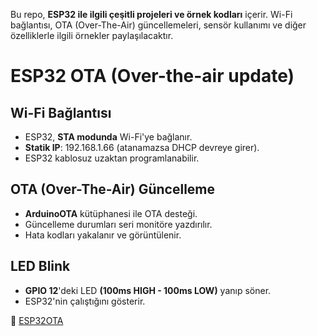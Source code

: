 Bu repo, **ESP32 ile ilgili çeşitli projeleri ve örnek kodları** içerir. Wi-Fi bağlantısı, OTA (Over-The-Air) güncellemeleri, sensör kullanımı ve diğer özelliklerle ilgili örnekler paylaşılacaktır.


# ESP32 OTA (Over-the-air update)

## Wi-Fi Bağlantısı
- ESP32, **STA modunda** Wi-Fi'ye bağlanır.
- **Statik IP**: 192.168.1.66 (atanamazsa DHCP devreye girer).
- ESP32 kablosuz uzaktan programlanabilir.

## OTA (Over-The-Air) Güncelleme
- **ArduinoOTA** kütüphanesi ile OTA desteği.
- Güncelleme durumları seri monitöre yazdırılır.
- Hata kodları yakalanır ve görüntülenir.

## LED Blink
- **GPIO 12**'deki LED **(100ms HIGH - 100ms LOW)** yanıp söner.
- ESP32'nin çalıştığını gösterir.

🔗 [ESP32OTA](https://github.com/dogukansahil/ESP32/blob/main/esp32ota.ino)
